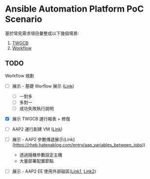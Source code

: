 # Ansible Automation Platform PoC Scenario

基於常見需求項目彙整成以下幾個場景:

1. [TWGCB](https://github.com/yylin1/Ansible-POC-Scenario/blob/main/01_TWGCB/README.md)
2. [Workflow](https://github.com/yylin1/Ansible-POC-Scenario/blob/main/02_Ｗorkflow/README.md)

## TODO
Workflow 規劃

- [ ] 展示 - 基礎 Worflow 展示 ([Link](https://aap2.demoredhat.com/exercises/ansible_rhel/2.6-workflows/))
    - [ ] 一對多
    - [ ] 多對一
    - [ ] 成功失敗執行說明

- [x] 展示 TWGCB 運行報表 + 修復
- [ ] AAP2 運行創建 VM ([Link](https://michaelkotelnikov.medium.com/automating-workflow-in-red-hat-virtualization-using-ansible-6dfe5bd4ea1e))
- [ ] 展示 - AAP2 參數傳遞展示(Link](https://rheb.hatenablog.com/entry/aap_variables_between_jobs))
    - 透過隨機參數設定主機
    - 大量部署配置節點
- [ ] 展示 - AAP2 EE 使用外部磁區([Link1](https://www.ansible.com/blog/when-localhost-isnt-what-it-seems-in-red-hat-ansible-automation-platform-2), [Link2](https://rheb.hatenablog.com/entry/aap_store_files))

